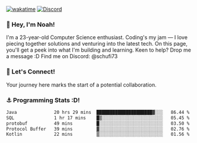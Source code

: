 [![wakatime](https://wakatime.com/badge/user/018b5c7c-fde2-4105-aa96-f5c758abb0a2.svg)](https://wakatime.com/@018b5c7c-fde2-4105-aa96-f5c758abb0a2)
[![Discord](https://img.shields.io/badge/Discord-5865F2?style=flat&logo=discord&logoColor=white)](https://discord.gg/eAW8AGXaGu)



### 👋 Hey, I'm Noah!
I'm a 23-year-old Computer Science enthusiast. Coding's my jam — I love piecing together solutions and venturing into the latest tech. On this page, you'll get a peek into what I'm building and learning. Keen to help? Drop me a message :D 
Find me on Discord: @schufi73

### 🤝 Let's Connect!
Your journey here marks the start of a potential collaboration.

### ⚓ Programming Stats :D!
<!--START_SECTION:waka-->

```txt
Java              20 hrs 29 mins  █████████████████████▓░░░   86.44 %
SQL               1 hr 17 mins    █▒░░░░░░░░░░░░░░░░░░░░░░░   05.45 %
protobuf          49 mins         █░░░░░░░░░░░░░░░░░░░░░░░░   03.50 %
Protocol Buffer   39 mins         ▓░░░░░░░░░░░░░░░░░░░░░░░░   02.76 %
Kotlin            22 mins         ▒░░░░░░░░░░░░░░░░░░░░░░░░   01.56 %
```

<!--END_SECTION:waka-->

